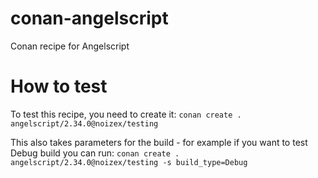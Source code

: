 # conan-angelscript
Conan recipe for Angelscript

# How to test

To test this recipe, you need to create it:
`conan create . angelscript/2.34.0@noizex/testing`

This also takes parameters for the build - for example if you want to test Debug build you can run:
`conan create . angelscript/2.34.0@noizex/testing -s build_type=Debug`

